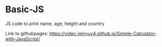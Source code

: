 # Basic-JS
JS code to print name, age, height and country

Link to githubpages: https://videc-leinyuy4.github.io/Simple-Calculator-with-JavaScript/
